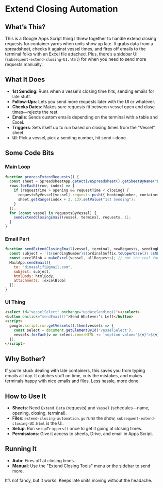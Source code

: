 # Extend Closing Automation

## What’s This?
This is a Google Apps Script thing I threw together to handle extend closing requests for container yards when units show up late. It grabs data from a spreadsheet, checks it against vessel times, and fires off emails to the terminal folks with an Excel file attached. Plus, there’s a sidebar UI (`subsequent-extend-closing-UI.html`) for when you need to send more requests manually.

## What It Does
- **1st Sending**: Runs when a vessel’s closing time hits, sending emails for late stuff.
- **Follow-Ups**: Lets you send more requests later with the UI or whatever.
- **Checks Dates**: Makes sure requests fit between vessel open and close times—rejects the rest.
- **Emails**: Sends custom emails depending on the terminal with a table and Excel.
- **Triggers**: Sets itself up to run based on closing times from the "Vessel" sheet.
- **UI**: Pick a vessel, pick a sending number, hit send—done.

## Some Code Bits
### Main Loop
```javascript
function processExtendRequests() {
  const sheet = SpreadsheetApp.getActiveSpreadsheet().getSheetByName("Extend Data");
  rows.forEach((row, index) => {
    if (requestTime > opening && requestTime < closing) {
      requestsByVessel[vessel].requests.push({ bookingNumber, containerNo, type, pod, weight, gateIn });
      sheet.getRange(index + 2, 13).setValue("1st Sending");
    }
  });
  for (const vessel in requestsByVessel) {
    sendExtendClosingEmail(vessel, terminal, requests, 1);
  }
}
```

### Email Part
```javascript
function sendExtendClosingEmail(vessel, terminal, newRequests, sendingNumber) {
  const subject = `(${sendingNumber}${ordinalSuffix.toUpperCase()} SENDING) REQUEST EXTEND CLOSING - ${vessel}`;
  const excelBlob = makeExcel(vessel, allRequests); // not the real function, you get it
  MailApp.sendEmail({
    to: "dimasalif5@gmail.com",
    subject: subject,
    htmlBody: htmlBody,
    attachments: [excelBlob]
  });
}
```

### UI Thing
```html
<select id="vesselSelect" onchange="updateSending()"></select>
<button onclick="sendEmail()">Send Whatever’s Left</button>
<script>
  google.script.run.getVessels().then(vessels => {
    const select = document.getElementById('vesselSelect');
    vessels.forEach(v => select.innerHTML += `<option value="${v}">${v}</option>`);
  });
</script>
```

## Why Bother?
If you’re stuck dealing with late containers, this saves you from typing emails all day. It catches stuff on time, cuts the mistakes, and makes terminals happy with nice emails and files. Less hassle, more done.

## How to Use It
- **Sheets**: Need `Extend Data` (requests) and `Vessel` (schedules—name, opening, closing, terminal).
- **Files**: `extend-closing-automation.gs` runs the show, `subsequent-extend-closing-UI.html` is the UI.
- **Setup**: Run `setupTriggers()` once to get it going at closing times.
- **Permissions**: Give it access to sheets, Drive, and email in Apps Script.

## Running It
- **Auto**: Fires off at closing times.
- **Manual**: Use the "Extend Closing Tools" menu or the sidebar to send more.

It’s not fancy, but it works. Keeps late units moving without the headache.
